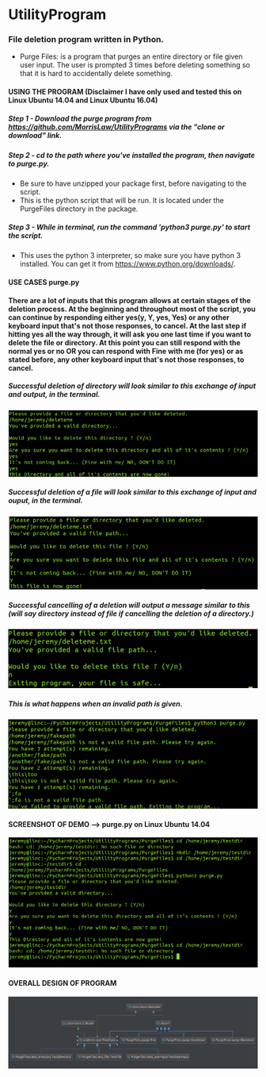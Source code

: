 # UtilityProgram
### File deletion program written in Python.

* Purge Files: is a program that purges an entire directory or file given user input. The user is prompted 3 times before deleting something so that it is hard to accidentally delete something. 

#### USING THE PROGRAM (Disclaimer I have only used and tested this on Linux Ubuntu 14.04 and Linux Ubuntu 16.04)
##### Step 1 - Download the purge program from https://github.com/MorrisLaw/UtilityPrograms via the "clone or download" link.
##### Step 2 - cd to the path where you've installed the program, then navigate to purge.py.
  * Be sure to have unzipped your package first, before navigating to the script.
  * This is the python script that will be run. It is located under the PurgeFiles directory in the package.
  
##### Step 3 - While in terminal, run the command 'python3 purge.py' to start the script. 
  * This uses the python 3 interpreter, so make sure you have python 3 installed. You can get it from https://www.python.org/downloads/.
  

#### USE CASES purge.py
#### There are a lot of inputs that this program allows at certain stages of the deletion process. At the beginning and throughout most of the script, you can continue by responding either yes(y, Y, yes, Yes) or any other keyboard input that's not those responses, to cancel. At the last step if hitting yes all the way through, it will ask you one last time if you want to delete the file or directory. At this point you can still respond with the normal yes or no OR you can respond with Fine with me (for yes) or as stated before, any other keyboard input that's not those responses, to cancel.

##### Successful deletion of directory will look similar to this exchange of input and output, in the terminal.
![](https://github.com/MorrisLaw/UtilityPrograms/blob/master/media/DeletingDirectory.png)

##### Successful deletion of a file will look similar to this exchange of input and ouput, in the terminal.
![](https://github.com/MorrisLaw/UtilityPrograms/blob/master/media/DeletingFile.png)

##### Successful cancelling of a deletion will output a message similar to this (will say directory instead of file if cancelling the deletion of a directory.)
![](https://github.com/MorrisLaw/UtilityPrograms/blob/master/media/NotDeletingFile.png)

##### This is what happens when an invalid path is given.
![](https://github.com/MorrisLaw/UtilityPrograms/blob/master/media/InvalidPath.png)

#### SCREENSHOT OF DEMO --> purge.py on Linux Ubuntu 14.04
![](https://github.com/MorrisLaw/UtilityPrograms/blob/master/media/FullProcessPurge.png)

#### OVERALL DESIGN OF PROGRAM
![](https://github.com/MorrisLaw/UtilityPrograms/blob/master/media/DesignDiagram.png)
